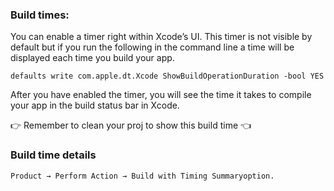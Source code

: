 <!--more-->

### Build times:

You can enable a timer right within Xcode’s UI. This timer is not visible by default but if you run the following in the command line a time will be displayed each time you build your app.

`defaults write com.apple.dt.Xcode ShowBuildOperationDuration -bool YES`

After you have enabled the timer, you will see the time it takes to compile your app in the build status bar in Xcode.

👉 Remember to clean your proj to show this build time 👈


### Build time details

`Product → Perform Action → Build with Timing Summaryoption.`
